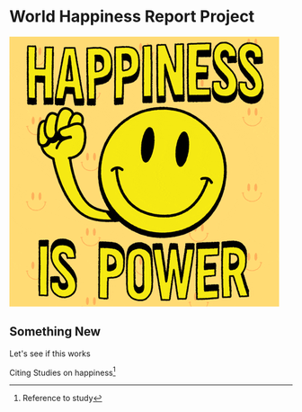 # World Happiness Report Project

![](/World%20Happiness%20Report%20Images/giphy.gif)

## Something New

Let's see if this works





Citing Studies on happiness[^1]


[^1]: Reference to study